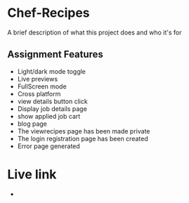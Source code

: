 # Chef-Recipes

A brief description of what this project does and who it's for



## Assignment Features

- Light/dark mode toggle
- Live previews
- FullScreen mode
- Cross platform
- view details button click
- Display job details page
- show applied job cart
- blog page
- The viewrecipes page has been made private
- The login registration page has been created
- Error page generated

# Live link
- 